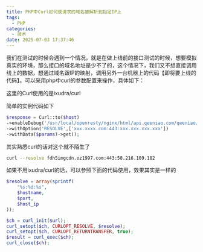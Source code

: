 ```yaml
---
title: PHP中Curl如何使请求的域名被解析到指定IP上
tags:
  - PHP
categories:
  - 技术
date: 2025-07-03 17:37:46
---
```


我们在测试的时候会遇到一个情况，就是在做上线前的接口测试的时候，想要模拟真实的环境，那么接口的域名地址是少不了的，这个情况下，我们又不想直接调用线上的数据，想通过域名跟IP的映射，调用另外一台机器上的代码【即将要上线的代码】。可以采用php中curl的参数配置来操作，具体如下：

这里的Curl使用的是ixudra/curl

简单的实例代码如下

```php
$response = Curl::to($host)
->enableDebug('/usr/local/openresty/nginx/html/api.qeeniao.com/qeeniao/storage/logs/laravel-2017-11-03.log')
->withOption('RESOLVE',['xxx.xxxx.com:443:xxx.xxx.xxx.xxx'])
->withData($params)->get();
```

其实熟悉curl的话对这个就不陌生了

```bash
curl --resolve fdh5imgcdn.oz1997.com:443:58.216.109.182
```

如果不用ixudra/curl的话，可以参照下面的代码使用，效果其实是一样的

```php
$resolve = array(sprintf(
    "%s:%d:%s", 
    $hostname,
    $port,
    $host_ip
));

$ch = curl_init($url); 
curl_setopt($ch, CURLOPT_RESOLVE, $resolve);
curl_setopt($ch, CURLOPT_RETURNTRANSFER, true); 
$result = curl_exec($ch); 
curl_close($ch);
```
